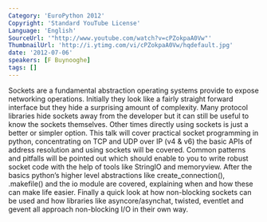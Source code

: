 ```yaml
---
Category: 'EuroPython 2012'
Copyright: 'Standard YouTube License'
Language: 'English'
SourceUrl: '"http://www.youtube.com/watch?v=cPZokpaA0Vw"'
ThumbnailUrl: 'http://i.ytimg.com/vi/cPZokpaA0Vw/hqdefault.jpg'
date: '2012-07-06'
speakers: [F Buynooghe]
tags: []
---
```

Sockets are a fundamental abstraction operating systems provide to expose
networking operations. Initially they look like a fairly straight forward
interface but they hide a surprising amount of complexity. Many protocol
libraries hide sockets away from the developer but it can still be useful to
know the sockets themselves. Other times directly using sockets is just a
better or simpler option. This talk will cover practical socket programming in
python, concentrating on TCP and UDP over IP (v4 & v6) the basic APIs of
address resolution and using sockets will be covered. Common patterns and
pitfalls will be pointed out which should enable to you to write robust socket
code with the help of tools like StringIO and memoryview. After the basics
python’s higher level abstractions like create_connection(), .makefile() and
the io module are covered, explaining when and how these can make life easier.
Finally a quick look at how non-blocking sockets can be used and how libraries
like asyncore/asynchat, twisted, eventlet and gevent all approach non-blocking
I/O in their own way.

